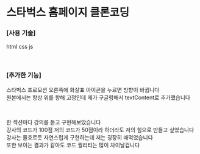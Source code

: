 # 스타벅스 홈페이지 클론코딩

### [사용 기술]
html css js 

<br>

### [추가한 기능] 
스타벅스 프로모션 오른쪽에 화살표 아이콘을 누르면 방향이 바뀝니다  
원본에서는 항상 위를 향해 고정인데 제가 구글링해서 textContent로 추가했습니다

<br>

한 섹션마다 강의를 듣고 구현해보았습니다  
강사의 코드가 100점 저의 코드가 50점이라 하더라도 저의 힘으로 만들고 싶었습니다  
강사는 물흐르듯 자연스럽게 구현하는데 저는 굉장히 애먹었습니다  
또한 보이는 결과가 같아도 코드 퀄리티는 많이 차이날겁니다  